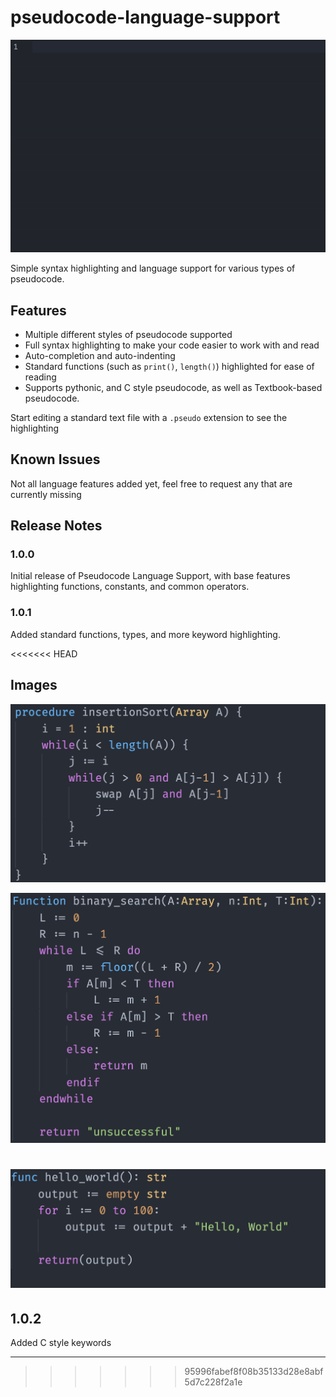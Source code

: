 # pseudocode-language-support

![Hello](img/hello_world_gif.gif)

Simple syntax highlighting and language support for various types of pseudocode.

## Features

- Multiple different styles of pseudocode supported
- Full syntax highlighting to make your code easier to work with and read
- Auto-completion and auto-indenting
- Standard functions (such as `print()`, `length()`) highlighted for ease of reading
- Supports pythonic, and C style pseudocode, as well as Textbook-based pseudocode.

Start editing a standard text file with a `.pseudo` extension to see the highlighting

## Known Issues

Not all language features added yet, feel free to request any that are currently missing

## Release Notes

### 1.0.0

Initial release of Pseudocode Language Support, with base features highlighting functions, constants, and common operators.

### 1.0.1

Added standard functions, types, and more keyword highlighting.

<<<<<<< HEAD
## Images

![Insertion Sort](img/insertion_sort.png)

![Binary Search](img/binary_search.png)

![Hello World](img/hello_world.png)
=======
## 1.0.2

Added C style keywords

-----------------------------------------------------------------------------------------------------------
>>>>>>> 95996fabef8f08b35133d28e8abf5d7c228f2a1e
